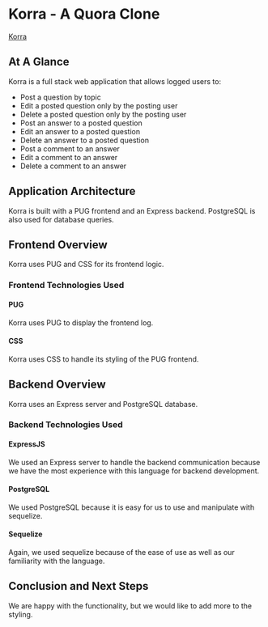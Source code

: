# Korra - A Quora Clone
[Korra](https://korra-quora-clone.herokuapp.com/)

## At A Glance
Korra is a full stack web application that allows logged users to:
 - Post a question by topic
 - Edit a posted question only by the posting user
 - Delete a posted question only by the posting user
 - Post an answer to a posted question
 - Edit an answer to a posted question
 - Delete an answer to a posted question
 - Post a comment to an answer
 - Edit a comment to an answer
 - Delete a comment to an answer

## Application Architecture
Korra is built with a PUG frontend and an Express backend. PostgreSQL is also used for database queries.

## Frontend Overview
Korra uses PUG and CSS for its frontend logic.

### Frontend Technologies Used

#### PUG
Korra uses PUG to display the frontend log.

#### CSS
Korra uses CSS to handle its styling of the PUG frontend.

## Backend Overview
Korra uses an Express server and PostgreSQL database.

### Backend Technologies Used

#### ExpressJS
We used an Express server to handle the backend communication because we have the most experience with this language for backend development.

#### PostgreSQL
We used PostgreSQL because it is easy for us to use and manipulate with sequelize.

#### Sequelize
Again, we used sequelize because of the ease of use as well as our familiarity with the language.

## Conclusion and Next Steps
We are happy with the functionality, but we would like to add more to the styling.
